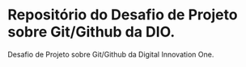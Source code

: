 # Repositório do Desafio de Projeto sobre Git/Github da DIO.
Desafio de Projeto sobre Git/Github da Digital Innovation One.
